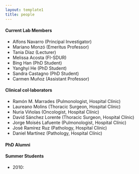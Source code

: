 ```yaml
---
layout: template1
title: people
---
```


#### Current Lab Members

- Alfons Navarro (Principal Investigator)
- Mariano Monzó (Emeritus Professor)
- Tania Díaz (Lecturer)
- Melissa Acosta (FI-SDUR)
- Bing Han (PhD Student)
- Yanghyi He (PhD Student)
- Sandra Castagno (PhD Student)
- Carmen Mu&ntilde;oz (Assistant Professor)

#### Clinical col·laborators

- Ramón M. Marrades (Pulmonologist, Hospital Clínic)
- Laureano Molins (Thoracic Surgeon, Hospital Clínic)
- Nuria Viñolas (Oncologist, Hospital Clínic)
- David Sánchez Lorente (Thoracic Surgeon, Hospital Clínic)
- Jorge Moisés Lafuente (Pulmonologist, Hospital Clínic)
- José Ramírez Ruz (Pathology, Hospital Clínic)
- Daniel Martínez (Pathology, Hospital Clínic)


#### PhD Alumni

 



#### Summer Students

- 2010: 

